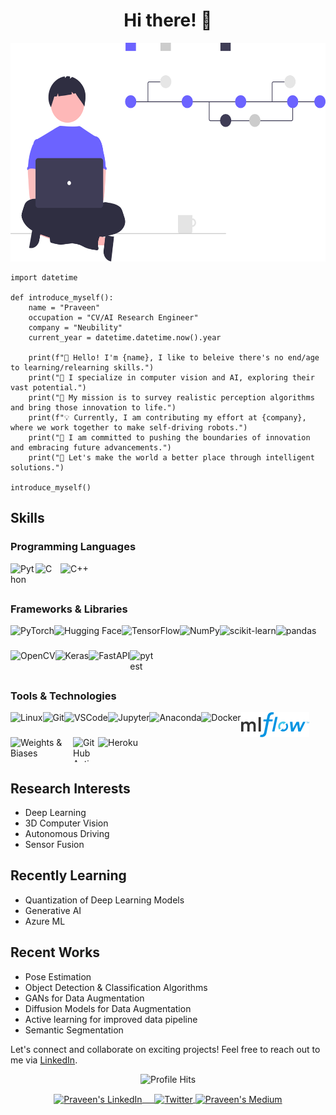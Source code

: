 <h1 align="center">Hi there! 👋</h1>
<p align="center">
  <img src="./Assets/undraw_version_control_re_mg66.svg" alt="Banner" width="" height="350">
</p>

```python3
import datetime

def introduce_myself():
    name = "Praveen"
    occupation = "CV/AI Research Engineer"
    company = "Neubility"
    current_year = datetime.datetime.now().year
    
    print(f"👋 Hello! I'm {name}, I like to beleive there's no end/age to learning/relearning skills.")
    print("🌌 I specialize in computer vision and AI, exploring their vast potential.")
    print("🤖 My mission is to survey realistic perception algorithms and bring those innovation to life.")
    print(f"💡 Currently, I am contributing my effort at {company}, where we work together to make self-driving robots.")
    print("🚀 I am committed to pushing the boundaries of innovation and embracing future advancements.")
    print("🌟 Let's make the world a better place through intelligent solutions.")

introduce_myself()

```

## Skills
### Programming Languages
<div style="display: flex; flex-wrap: wrap;">
  <img src="https://cdn.jsdelivr.net/gh/devicons/devicon/icons/python/python-original.svg" alt="Python" width="40" height="40"/>
  <img src="https://cdn.jsdelivr.net/gh/devicons/devicon/icons/c/c-original.svg" alt="C" width="40" height="40"/>
  <img src="https://upload.wikimedia.org/wikipedia/commons/1/18/ISO_C%2B%2B_Logo.svg" alt="C++" height="40"/>

</div>

### Frameworks & Libraries
<div style="display: flex; flex-wrap: wrap;">
  <img src="https://cdn.jsdelivr.net/gh/devicons/devicon/icons/pytorch/pytorch-original.svg" alt="PyTorch" height="40"/>
  <img src="https://huggingface.co/front/assets/huggingface_logo.svg" alt="Hugging Face" height="40"/>
  <img src="https://cdn.jsdelivr.net/gh/devicons/devicon/icons/tensorflow/tensorflow-original.svg" alt="TensorFlow" height="40"/>
  <img src="https://cdn.jsdelivr.net/gh/devicons/devicon/icons/numpy/numpy-original.svg" alt="NumPy" height="40"/>
  <img src="https://upload.wikimedia.org/wikipedia/commons/0/05/Scikit_learn_logo_small.svg" alt="scikit-learn"  height="40"/>
  <img src="https://cdn.jsdelivr.net/gh/devicons/devicon/icons/pandas/pandas-original-wordmark.svg" alt="pandas"  height="40"/>
  <img src="https://cdn.jsdelivr.net/gh/devicons/devicon/icons/opencv/opencv-original.svg" alt="OpenCV" height="40"/>
  <img src="https://upload.wikimedia.org/wikipedia/commons/a/ae/Keras_logo.svg" alt="Keras" height="40"/>
  <img src="https://fastapi.tiangolo.com/img/logo-margin/logo-teal.png" alt="FastAPI" height="40"/>
  <img src="https://upload.wikimedia.org/wikipedia/commons/b/ba/Pytest_logo.svg" alt="pytest" width="40" height="40"/>




</div>

<!-- <p align="right">
<img align="right" src="https://github-readme-stats.vercel.app/api?username=PraveenKumar-Rajendran&&show_icons=true&theme=radical" alt="PraveenKumar"/></p>   -->

### Tools & Technologies
<div style="display: flex; flex-wrap: wrap;">
  <img src="https://cdn.jsdelivr.net/gh/devicons/devicon/icons/linux/linux-original.svg" alt="Linux" height="40"/>
  <img src="https://cdn.jsdelivr.net/gh/devicons/devicon/icons/git/git-original.svg" alt="Git" height="40"/>
  <img src="https://cdn.jsdelivr.net/gh/devicons/devicon/icons/vscode/vscode-original.svg" alt="VSCode" height="40"/>
  <img src="https://cdn.jsdelivr.net/gh/devicons/devicon/icons/jupyter/jupyter-original-wordmark.svg" alt="Jupyter" height="40"/>
  <img src="https://cdn.jsdelivr.net/gh/devicons/devicon/icons/anaconda/anaconda-original.svg" alt="Anaconda" height="40"/>
  <img src="https://cdn.jsdelivr.net/gh/devicons/devicon/icons/docker/docker-original.svg" alt="Docker" height="40"/>
  <img src="./Assets/MLflow-Logo.svg" alt="MLflow" height="40"/>
  <img src="https://github.com/wandb/assets/raw/main/wandb-logo-yellow-dots-black-wb.svg" alt="Weights & Biases" width="100" height="40"/>
  <img src="https://avatars.githubusercontent.com/u/44036562?s=200&v=4" alt="GitHub Actions" width="40" height="40"/>
  <img src="https://www.vectorlogo.zone/logos/heroku/heroku-icon.svg" alt="Heroku" height="40"/>
</div>


## Research Interests
- Deep Learning
- 3D Computer Vision
- Autonomous Driving
- Sensor Fusion

## Recently Learning

- Quantization of Deep Learning Models
- Generative AI
- Azure ML

## Recent Works
- Pose Estimation
- Object Detection & Classification Algorithms
- GANs for Data Augmentation
- Diffusion Models for Data Augmentation
- Active learning for improved data pipeline
- Semantic Segmentation

Let's connect and collaborate on exciting projects! Feel free to reach out to me via [LinkedIn](https://www.linkedin.com/in/praveenkumar-rajendran/).

<p align="center"><img alt="Profile Hits" src="https://hits.seeyoufarm.com/api/count/incr/badge.svg?url=https%3A%2F%2Fgithub.com%2FPraveenKumar-Rajendran%2F&count_bg=%2379C83D&title_bg=%23555555&icon=&icon_color=%23E7E7E7&title=hits&edge_flat=false" /></p>

<p align="center">
<a href="https://www.linkedin.com/in/praveenkumar-rajendran/" target="blank">
<img align="center" alt="Praveen's LinkedIn" width="30px" src="https://www.vectorlogo.zone/logos/linkedin/linkedin-icon.svg" /> &nbsp; &nbsp;
</a>
<a href="https://twitter.com/Im_PK_R" target="blank">
<img align="center" alt="Twitter" width="30px" src="https://cdn.jsdelivr.net/gh/devicons/devicon/icons/twitter/twitter-original.svg" />
</a> 
<a href="https://medium.com/@Praveenkumar_Rajendran" target="blank">
<img align="center" alt="Praveen's Medium" width="30px" src="https://www.vectorlogo.zone/logos/medium/medium-tile.svg" />
</a> 


